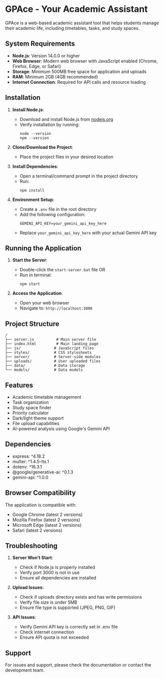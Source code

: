 # GPAce - Your Academic Assistant

GPAce is a web-based academic assistant tool that helps students manage their academic life, including timetables, tasks, and study spaces.

## System Requirements

- **Node.js**: Version 14.0.0 or higher
- **Web Browser**: Modern web browser with JavaScript enabled (Chrome, Firefox, Edge, or Safari)
- **Storage**: Minimum 500MB free space for application and uploads
- **RAM**: Minimum 2GB (4GB recommended)
- **Internet Connection**: Required for API calls and resource loading

## Installation

1. **Install Node.js**:
   - Download and install Node.js from [nodejs.org](https://nodejs.org/)
   - Verify installation by running:
     ```
     node --version
     npm --version
     ```

2. **Clone/Download the Project**:
   - Place the project files in your desired location

3. **Install Dependencies**:
   - Open a terminal/command prompt in the project directory
   - Run:
     ```
     npm install
     ```

4. **Environment Setup**:
   - Create a `.env` file in the root directory
   - Add the following configuration:
     ```
     GEMINI_API_KEY=your_gemini_api_key_here
     ```
   - Replace `your_gemini_api_key_here` with your actual Gemini API key

## Running the Application

1. **Start the Server**:
   - Double-click the `start-server.bat` file
   OR
   - Run in terminal:
     ```
     npm start
     ```

2. **Access the Application**:
   - Open your web browser
   - Navigate to: `http://localhost:3000`

## Project Structure

```
/
├── server.js          # Main server file
├── index.html         # Main landing page
├── js/               # JavaScript files
├── styles/           # CSS stylesheets
├── server/           # Server-side modules
├── uploads/          # User uploaded files
├── data/             # Data storage
└── models/           # Data models
```

## Features

- Academic timetable management
- Task organization
- Study space finder
- Priority calculator
- Dark/light theme support
- File upload capabilities
- AI-powered analysis using Google's Gemini API

## Dependencies

- express: ^4.18.2
- multer: ^1.4.5-lts.1
- dotenv: ^16.3.1
- @google/generative-ai: ^0.1.3
- gemini-api: ^1.0.0

## Browser Compatibility

The application is compatible with:
- Google Chrome (latest 2 versions)
- Mozilla Firefox (latest 2 versions)
- Microsoft Edge (latest 2 versions)
- Safari (latest 2 versions)

## Troubleshooting

1. **Server Won't Start**:
   - Check if Node.js is properly installed
   - Verify port 3000 is not in use
   - Ensure all dependencies are installed

2. **Upload Issues**:
   - Check if uploads directory exists and has write permissions
   - Verify file size is under 5MB
   - Ensure file type is supported (JPEG, PNG, GIF)

3. **API Issues**:
   - Verify Gemini API key is correctly set in .env file
   - Check internet connection
   - Ensure API quota is not exceeded

## Support

For issues and support, please check the documentation or contact the development team.
